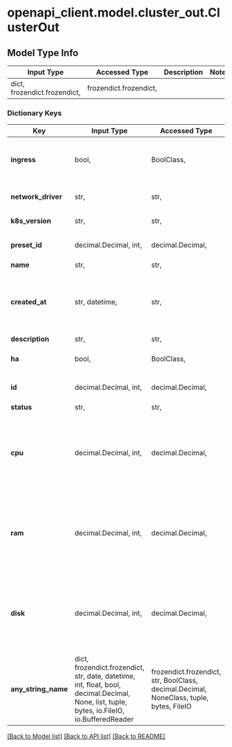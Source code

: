 # openapi_client.model.cluster_out.ClusterOut

## Model Type Info
Input Type | Accessed Type | Description | Notes
------------ | ------------- | ------------- | -------------
dict, frozendict.frozendict,  | frozendict.frozendict,  |  | 

### Dictionary Keys
Key | Input Type | Accessed Type | Description | Notes
------------ | ------------- | ------------- | ------------- | -------------
**ingress** | bool,  | BoolClass,  | Логическое значение, показывающее, включен ли Ingress | 
**network_driver** | str,  | str,  | Используемый сетевой драйвер | 
**k8s_version** | str,  | str,  | Версия Kubernetes | 
**preset_id** | decimal.Decimal, int,  | decimal.Decimal,  | Идентификатор тарифа мастер-ноды | 
**name** | str,  | str,  | Название | 
**created_at** | str, datetime,  | str,  | Дата и время создания кластера в формате ISO8601 | value must conform to RFC-3339 date-time
**description** | str,  | str,  | Описание | 
**ha** | bool,  | BoolClass,  | Описание появится позже | 
**id** | decimal.Decimal, int,  | decimal.Decimal,  | Уникальный идентификатор кластера | 
**status** | str,  | str,  | Статус | 
**cpu** | decimal.Decimal, int,  | decimal.Decimal,  | Общее количество ядер | [optional] if omitted the server will use the default value of 0
**ram** | decimal.Decimal, int,  | decimal.Decimal,  | Общее количество памяти | [optional] if omitted the server will use the default value of 0
**disk** | decimal.Decimal, int,  | decimal.Decimal,  | Общее дисковое пространство | [optional] if omitted the server will use the default value of 0
**any_string_name** | dict, frozendict.frozendict, str, date, datetime, int, float, bool, decimal.Decimal, None, list, tuple, bytes, io.FileIO, io.BufferedReader | frozendict.frozendict, str, BoolClass, decimal.Decimal, NoneClass, tuple, bytes, FileIO | any string name can be used but the value must be the correct type | [optional]

[[Back to Model list]](../../README.md#documentation-for-models) [[Back to API list]](../../README.md#documentation-for-api-endpoints) [[Back to README]](../../README.md)

